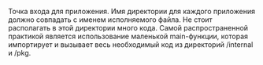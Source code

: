 Точка входа для приложения. Имя директории для каждого приложения должно совпадать с именем исполняемого файла. Не стоит располагать в этой директории много кода. Самой распространенной практикой является использование маленькой main-функции, которая импортирует и вызывает весь необходимый код из директорий /internal и /pkg.
